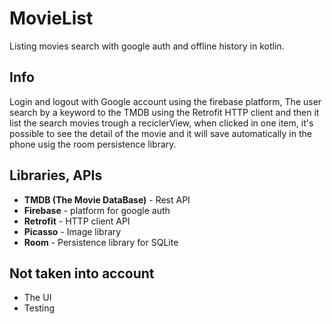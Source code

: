 # MovieList

Listing movies search with google auth and offline history in kotlin.

## Info

Login and logout with Google account using the firebase platform, The user search by a keyword to the TMDB using the Retrofit HTTP client and then it list the search movies trough a reciclerView, when clicked in one item, it's possible to see the detail of the movie and it will save automatically in the phone usig the room persistence library.

## Libraries, APIs

+ **TMDB (The Movie DataBase)** - Rest API
+ **Firebase** - platform for google auth 
+ **Retrofit** - HTTP client API
+ **Picasso** - Image library
+ **Room** - Persistence library for SQLite

## Not taken into account

+ The UI
+ Testing
